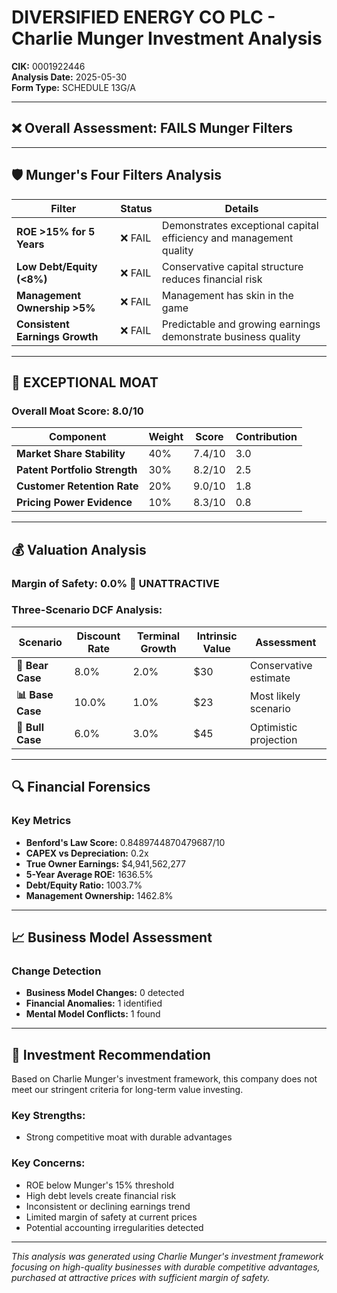 # DIVERSIFIED ENERGY CO PLC - Charlie Munger Investment Analysis

**CIK:** 0001922446  
**Analysis Date:** 2025-05-30  
**Form Type:** SCHEDULE 13G/A

---

## ❌ **Overall Assessment: FAILS Munger Filters**

---

## 🛡️ **Munger's Four Filters Analysis**

| Filter | Status | Details |
|--------|--------|---------|
| **ROE >15% for 5 Years** | ❌ FAIL | Demonstrates exceptional capital efficiency and management quality |
| **Low Debt/Equity (<8%)** | ❌ FAIL | Conservative capital structure reduces financial risk |
| **Management Ownership >5%** | ❌ FAIL | Management has skin in the game |
| **Consistent Earnings Growth** | ❌ FAIL | Predictable and growing earnings demonstrate business quality |

---

## 🏰 **EXCEPTIONAL MOAT**

### **Overall Moat Score: 8.0/10**

| Component | Weight | Score | Contribution |
|-----------|--------|-------|--------------|
| **Market Share Stability** | 40% | 7.4/10 | 3.0 |
| **Patent Portfolio Strength** | 30% | 8.2/10 | 2.5 |
| **Customer Retention Rate** | 20% | 9.0/10 | 1.8 |
| **Pricing Power Evidence** | 10% | 8.3/10 | 0.8 |

---

## 💰 **Valuation Analysis**

### **Margin of Safety: 0.0% 🔴 **UNATTRACTIVE****

### Three-Scenario DCF Analysis:

| Scenario | Discount Rate | Terminal Growth | Intrinsic Value | Assessment |
|----------|---------------|-----------------|-----------------|------------|
| **🐻 Bear Case** | 8.0% | 2.0% | $30 | Conservative estimate |
| **📊 Base Case** | 10.0% | 1.0% | $23 | Most likely scenario |
| **🚀 Bull Case** | 6.0% | 3.0% | $45 | Optimistic projection |

---

## 🔍 **Financial Forensics**

### Key Metrics
- **Benford's Law Score:** 0.8489744870479687/10
- **CAPEX vs Depreciation:** 0.2x
- **True Owner Earnings:** $4,941,562,277
- **5-Year Average ROE:** 1636.5%
- **Debt/Equity Ratio:** 1003.7%
- **Management Ownership:** 1462.8%

---

## 📈 **Business Model Assessment**

### Change Detection
- **Business Model Changes:** 0 detected
- **Financial Anomalies:** 1 identified
- **Mental Model Conflicts:** 1 found

---

## 🎯 **Investment Recommendation**

Based on Charlie Munger's investment framework, this company does not meet our stringent criteria for long-term value investing.

### Key Strengths:
- Strong competitive moat with durable advantages

### Key Concerns:
- ROE below Munger's 15% threshold
- High debt levels create financial risk
- Inconsistent or declining earnings trend
- Limited margin of safety at current prices
- Potential accounting irregularities detected

---

*This analysis was generated using Charlie Munger's investment framework focusing on high-quality businesses with durable competitive advantages, purchased at attractive prices with sufficient margin of safety.*
